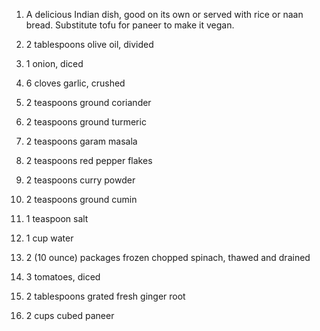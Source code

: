1. A delicious Indian dish, good on its own or served with rice or naan bread. Substitute tofu for paneer to make it vegan.

2. 2 tablespoons olive oil, divided

3. 1 onion, diced

4. 6 cloves garlic, crushed

5. 2 teaspoons ground coriander

6. 2 teaspoons ground turmeric

7. 2 teaspoons garam masala

8. 2 teaspoons red pepper flakes

9. 2 teaspoons curry powder

10. 2 teaspoons ground cumin

11. 1 teaspoon salt

12. 1 cup water

13. 2 (10 ounce) packages frozen chopped spinach, thawed and drained

14. 3 tomatoes, diced

15. 2 tablespoons grated fresh ginger root

16. 2 cups cubed paneer